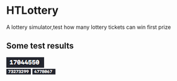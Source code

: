 # HTLottery
A lottery simulator,test how many lottery tickets can win first prize
## Some test results

![demoImg](https://github.com/runThor/HTLottery/raw/master/Other/result2.png)<br>
![demoImg](https://github.com/runThor/HTLottery/raw/master/Other/result4.png)
![demoImg](https://github.com/runThor/HTLottery/raw/master/Other/result5.png)
